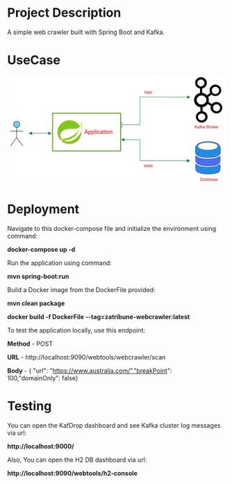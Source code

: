 # Project Description
A simple web crawler built with Spring Boot and Kafka.

# UseCase
![use case](usecase.png)

# Deployment
Navigate to this docker-compose file and initialize the environment using command:

**docker-compose up -d**

Run the application using command:

**mvn spring-boot:run**

Build a Docker image from the DockerFile provided:

**mvn clean package**

**docker build -f DockerFile --tag=zatribune-webcrawler:latest**


To test the application locally, use this endpoint:

 **Method**  - POST 
 
**URL**  -  http://localhost:9090/webtools/webcrawler/scan	 

**Body** - { "url": "https://www.australia.com/","breakPoint": 100,"domainOnly": false} 


# Testing
You can open the KafDrop dashboard and see Kafka cluster log messages via url:

**http://localhost:9000/**


Also, You can open the H2 DB dashboard via url:

**http://localhost:9090/webtools/h2-console**
